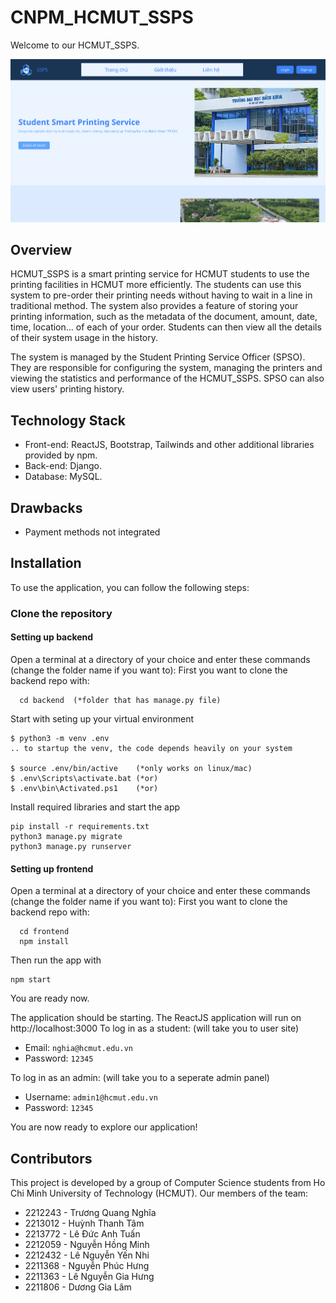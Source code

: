# CNPM_HCMUT_SSPS
Welcome to our HCMUT_SSPS.

![Guest's homepage](./doc/asset/guesthome.png)

## Overview
HCMUT_SSPS is a smart printing service for HCMUT students to use the printing facilities in HCMUT more efficiently. The students can use this system to pre-order their printing needs without having to wait in a line in traditional method. The system also provides a feature of storing your printing information, such as the metadata of the document, amount, date, time, location... of each of your order. Students can then view all the details of their system usage in the history.

The system is managed by the Student Printing Service Officer (SPSO). They are responsible for configuring the system, managing the printers and viewing the statistics and performance of the HCMUT_SSPS. SPSO can also view users' printing history.

## Technology Stack
- Front-end: ReactJS, Bootstrap, Tailwinds and other additional libraries provided by npm.
- Back-end: Django.
- Database: MySQL.

## Drawbacks
- Payment methods not integrated

## Installation
To use the application, you can follow the following steps:

### Clone the repository
#### Setting up backend
Open a terminal at a directory of your choice and enter these commands (change the folder name if you want to):
First you want to clone the backend repo with:
```
  cd backend  (*folder that has manage.py file)
```
Start with seting up your virtual environment
```
$ python3 -m venv .env
.. to startup the venv, the code depends heavily on your system

$ source .env/bin/active    (*only works on linux/mac)
$ .env\Scripts\activate.bat (*or)
$ .env\bin\Activated.ps1    (*or)
```

Install required libraries and start the app
```
pip install -r requirements.txt
python3 manage.py migrate 
python3 manage.py runserver
```

#### Setting up frontend
Open a terminal at a directory of your choice and enter these commands (change the folder name if you want to):
First you want to clone the backend repo with:
```
  cd frontend
  npm install
```
Then run the app with
```
npm start
```
You are ready now.

The application should be starting. The ReactJS application will run on http://localhost:3000
To log in as a student: (will take you to user site)
* Email: `nghia@hcmut.edu.vn`
* Password: `12345`

To log in as an admin: (will take you to a seperate admin panel)
* Username: `admin1@hcmut.edu.vn`
* Password: `12345`

You are now ready to explore our application!

## Contributors
This project is developed by a group of Computer Science students from Ho Chi Minh University of Technology (HCMUT). Our members of the team:
* 2212243 - Trương Quang Nghĩa
* 2213012 - Huỳnh Thanh Tâm
* 2213772 - Lê Đức Anh Tuấn
* 2212059 - Nguyễn Hồng Minh
* 2212432 - Lê Nguyễn Yến Nhi
* 2211368 - Nguyễn Phúc Hưng
* 2211363 - Lê Nguyễn Gia Hưng
* 2211806 - Dương Gia Lâm

